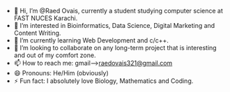 - 👋 Hi, I’m @Raed Ovais, currently a student studying computer science at FAST NUCES Karachi.
- 👀 I’m interested in Bioinformatics, Data Science, Digital Marketing and Content Writing.
- 🌱 I’m currently learning Web Development and c/c++.
- 💞️ I’m looking to collaborate on any long-term project that is interesting and out of my comfort zone.
- 📫 How to reach me: gmail-->raedovais321@gmail.com 
- 😄 Pronouns: He/Him (obviously)
- ⚡ Fun fact: I absolutely love Biology, Mathematics and Coding.

<!---
Raed-Ov/Raed-Ov is a ✨ special ✨ repository because its `README.md` (this file) appears on your GitHub profile.
You can click the Preview link to take a look at your changes.
--->
